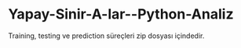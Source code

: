 # Yapay-Sinir-A-lar--Python-Analiz

Training, testing ve prediction süreçleri zip dosyası içindedir.
